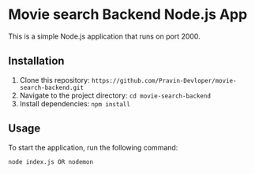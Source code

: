 # Movie search Backend Node.js App

This is a simple Node.js application that runs on port 2000.

## Installation

1. Clone this repository: `https://github.com/Pravin-Devloper/movie-search-backend.git`
2. Navigate to the project directory: `cd movie-search-backend`
3. Install dependencies: `npm install`

## Usage

To start the application, run the following command:

```bash
node index.js OR nodemon
